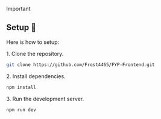 > [!IMPORTANT]  

## Setup 🔧

Here is how to setup:

<p>1. Clone the repository.</p>

```bash
git clone https://github.com/Frost4465/FYP-Frontend.git
```

<p>2. Install dependencies.</p>

```bash
npm install
```

<p>3. Run the development server.</p>

```bash
npm run dev
```
